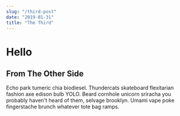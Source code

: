 ```yaml
---
slug: "/third-post"
date: "2019-01-31"
title: "The Third"
---
```


# Hello
## From The Other Side
Echo park tumeric chia biodiesel. Thundercats skateboard flexitarian fashion axe edison bulb YOLO. Beard cornhole unicorn sriracha you probably haven't heard of them, selvage brooklyn. Umami vape poke fingerstache brunch whatever tote bag ramps.